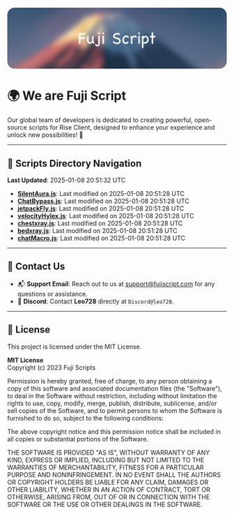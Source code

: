 ![Banner](.github/b.webp)

# 🌍 **We are Fuji Script**

Our global team of developers is dedicated to creating powerful, open-source scripts for Rise Client, designed to enhance your experience and unlock new possibilities! 🌟

---
<!-- SCRIPTS_NAVIGATION_START -->
## 📂 **Scripts Directory Navigation**

**Last Updated**: 2025-01-08 20:51:32 UTC

- **[SilentAura.js](scripts/SilentAura.js)**: Last modified on 2025-01-08 20:51:28 UTC
- **[ChatBypass.js](scripts/ChatBypass.js)**: Last modified on 2025-01-08 20:51:28 UTC
- **[jetpackFly.js](scripts/jetpackFly.js)**: Last modified on 2025-01-08 20:51:28 UTC
- **[velocityHylex.js](scripts/velocityHylex.js)**: Last modified on 2025-01-08 20:51:28 UTC
- **[chestxray.js](scripts/chestxray.js)**: Last modified on 2025-01-08 20:51:28 UTC
- **[bedxray.js](scripts/bedxray.js)**: Last modified on 2025-01-08 20:51:28 UTC
- **[chatMacro.js](scripts/chatMacro.js)**: Last modified on 2025-01-08 20:51:28 UTC

<!-- SCRIPTS_NAVIGATION_END -->

---

## 💬 **Contact Us**  
- 📬 **Support Email**: Reach out to us at [support@fujiscript.com](mailto:support@fujiscript.com) for any questions or assistance.  
- 💬 **Discord**: Contact **Leo728** directly at `Discord@leo728`.

---

## 📜 **License**

This project is licensed under the MIT License.  

**MIT License**  
Copyright (c) 2023 Fuji Scripts  

Permission is hereby granted, free of charge, to any person obtaining a copy of this software and associated documentation files (the "Software"), to deal in the Software without restriction, including without limitation the rights to use, copy, modify, merge, publish, distribute, sublicense, and/or sell copies of the Software, and to permit persons to whom the Software is furnished to do so, subject to the following conditions:  

The above copyright notice and this permission notice shall be included in all copies or substantial portions of the Software.  

THE SOFTWARE IS PROVIDED "AS IS", WITHOUT WARRANTY OF ANY KIND, EXPRESS OR IMPLIED, INCLUDING BUT NOT LIMITED TO THE WARRANTIES OF MERCHANTABILITY, FITNESS FOR A PARTICULAR PURPOSE AND NONINFRINGEMENT. IN NO EVENT SHALL THE AUTHORS OR COPYRIGHT HOLDERS BE LIABLE FOR ANY CLAIM, DAMAGES OR OTHER LIABILITY, WHETHER IN AN ACTION OF CONTRACT, TORT OR OTHERWISE, ARISING FROM, OUT OF OR IN CONNECTION WITH THE SOFTWARE OR THE USE OR OTHER DEALINGS IN THE SOFTWARE.  
